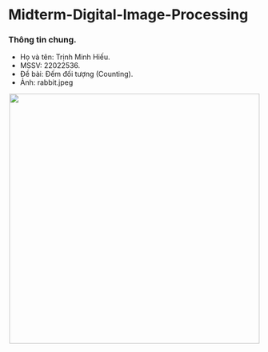 # Midterm-Digital-Image-Processing
### Thông tin chung.
- Họ và tên: Trịnh Minh Hiếu.
- MSSV: 22022536.
- Đề bài: Đếm đối tượng (Counting).
- Ảnh: rabbit.jpeg
<p align="center">
  <img src="https://github.com/user-attachments/assets/45d9cebf-f57d-44ec-bdf7-f8776ac87142" width="500">
</p>


